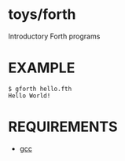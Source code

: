# toys/forth

Introductory Forth programs

# EXAMPLE

```
$ gforth hello.fth
Hello World!
```

# REQUIREMENTS

* [gcc](https://gcc.gnu.org)
